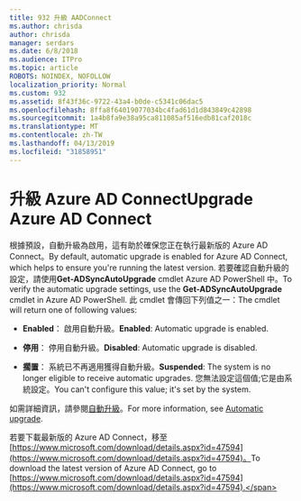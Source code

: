 ```yaml
---
title: 932 升級 AADConnect
ms.author: chrisda
author: chrisda
manager: serdars
ms.date: 6/8/2018
ms.audience: ITPro
ms.topic: article
ROBOTS: NOINDEX, NOFOLLOW
localization_priority: Normal
ms.custom: 932
ms.assetid: 8f43f36c-9722-43a4-b0de-c5341c06dac5
ms.openlocfilehash: 8ffa8f64019077034bc4fad61d1d843849c42898
ms.sourcegitcommit: 1a4b8fa9e38a95ca811085af516edb81caf2018c
ms.translationtype: MT
ms.contentlocale: zh-TW
ms.lasthandoff: 04/13/2019
ms.locfileid: "31858951"
---
```

# <a name="upgrade-azure-ad-connect"></a><span data-ttu-id="c9a9f-102">升級 Azure AD Connect</span><span class="sxs-lookup"><span data-stu-id="c9a9f-102">Upgrade Azure AD Connect</span></span>

<span data-ttu-id="c9a9f-103">根據預設，自動升級為啟用，這有助於確保您正在執行最新版的 Azure AD Connect。</span><span class="sxs-lookup"><span data-stu-id="c9a9f-103">By default, automatic upgrade is enabled for Azure AD Connect, which helps to ensure you're running the latest version.</span></span> <span data-ttu-id="c9a9f-104">若要確認自動升級的設定，請使用**Get-ADSyncAutoUpgrade** cmdlet Azure AD PowerShell 中。</span><span class="sxs-lookup"><span data-stu-id="c9a9f-104">To verify the automatic upgrade settings, use the **Get-ADSyncAutoUpgrade** cmdlet in Azure AD PowerShell.</span></span> <span data-ttu-id="c9a9f-105">此 cmdlet 會傳回下列值之一：</span><span class="sxs-lookup"><span data-stu-id="c9a9f-105">The cmdlet will return one of following values:</span></span> 

- <span data-ttu-id="c9a9f-106">**Enabled**： 啟用自動升級。</span><span class="sxs-lookup"><span data-stu-id="c9a9f-106">**Enabled**: Automatic upgrade is enabled.</span></span>

- <span data-ttu-id="c9a9f-107">**停用**： 停用自動升級。</span><span class="sxs-lookup"><span data-stu-id="c9a9f-107">**Disabled**: Automatic upgrade is disabled.</span></span>

- <span data-ttu-id="c9a9f-108">**擱置**： 系統已不再適用獲得自動升級。</span><span class="sxs-lookup"><span data-stu-id="c9a9f-108">**Suspended**: The system is no longer eligible to receive automatic upgrades.</span></span> <span data-ttu-id="c9a9f-109">您無法設定這個值;它是由系統設定。</span><span class="sxs-lookup"><span data-stu-id="c9a9f-109">You can't configure this value; it's set by the system.</span></span> 

<span data-ttu-id="c9a9f-110">如需詳細資訊，請參閱[自動升級](https://docs.microsoft.com/azure/active-directory/connect/active-directory-aadconnect-feature-automatic-upgrade)。</span><span class="sxs-lookup"><span data-stu-id="c9a9f-110">For more information, see [Automatic upgrade](https://docs.microsoft.com/azure/active-directory/connect/active-directory-aadconnect-feature-automatic-upgrade).</span></span>

<span data-ttu-id="c9a9f-111">若要下載最新版的 Azure AD Connect，移至[https://www.microsoft.com/download/details.aspx?id=47594](https://www.microsoft.com/download/details.aspx?id=47594)。</span><span class="sxs-lookup"><span data-stu-id="c9a9f-111">To download the latest version of Azure AD Connect, go to [https://www.microsoft.com/download/details.aspx?id=47594](https://www.microsoft.com/download/details.aspx?id=47594).</span></span>
